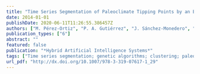 ```yaml
---
title: "Time Series Segmentation of Paleoclimate Tipping Points by an Evolutionary Algorithm"
date: 2014-01-01
publishDate: 2020-06-11T11:26:55.386457Z
authors: ["M. Pérez-Ortiz", "P. A. Gutiérrez", "J. Sánchez-Monedero", "C. Hervás-Martínez", "Athanasia Nikolaou", "Isabelle Dicaire", "Francisco Fernández-Navarro"]
publication_types: ["6"]
abstract: ""
featured: false
publication: "*Hybrid Artificial Intelligence Systems*"
tags: ["Time series segmentation; genetic algorithms; clustering; paleoclimate data; tipping points; abrupt climate change"]
url_pdf: "http://dx.doi.org/10.1007/978-3-319-07617-1_29"
---
```


